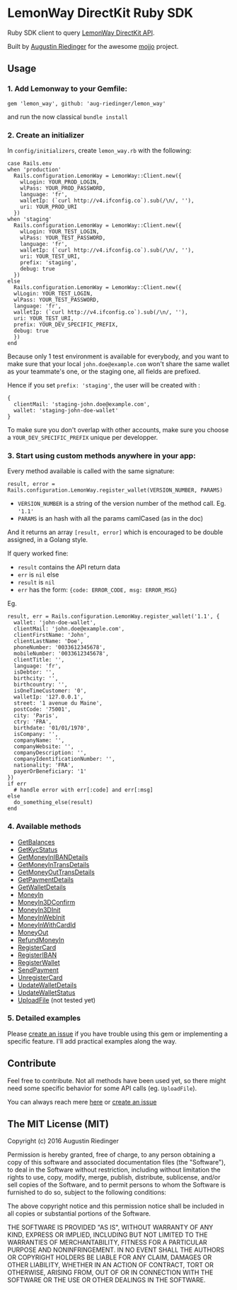 # LemonWay DirectKit Ruby SDK

Ruby SDK client to query [LemonWay DirectKit API](http://documentation.lemonway.fr/api-en/directkit).

Built by [Augustin Riedinger](http://augustin-riedinger.fr/) for the awesome [mojjo](https://www.mojjo.fr) project.

## Usage

### 1. Add Lemonway to your Gemfile:

```
gem 'lemon_way', github: 'aug-riedinger/lemon_way'
```
and run the now classical `bundle install`

### 2. Create an initializer

In `config/initializers`, create `lemon_way.rb` with the following:

```
case Rails.env
when 'production'
  Rails.configuration.LemonWay = LemonWay::Client.new({
    wlLogin: YOUR_PROD_LOGIN,
    wlPass: YOUR_PROD_PASSWORD,
    language: 'fr',
    walletIp: (`curl http://v4.ifconfig.co`).sub(/\n/, ''),
    uri: YOUR_PROD_URI
  })
when 'staging'
  Rails.configuration.LemonWay = LemonWay::Client.new({
    wlLogin: YOUR_TEST_LOGIN,
    wlPass: YOUR_TEST_PASSWORD,
    language: 'fr',
    walletIp: (`curl http://v4.ifconfig.co`).sub(/\n/, ''),
    uri: YOUR_TEST_URI,
    prefix: 'staging',
    debug: true
  })
else
  Rails.configuration.LemonWay = LemonWay::Client.new({
  wlLogin: YOUR_TEST_LOGIN,
  wlPass: YOUR_TEST_PASSWORD,
  language: 'fr',
  walletIp: (`curl http://v4.ifconfig.co`).sub(/\n/, ''),
  uri: YOUR_TEST_URI,
  prefix: YOUR_DEV_SPECIFIC_PREFIX,
  debug: true
  })
end
```

Because only 1 test environment is available for everybody, and you want to make sure that your local `john.doe@example.com` won't share the same wallet as your teammate's one, or the staging one, all fields are prefixed.

Hence if you set `prefix: 'staging'`, the user will be created with :

```
{
  clientMail: 'staging-john.doe@example.com',
  wallet: 'staging-john-doe-wallet'
}
```

To make sure you don't overlap with other accounts, make sure you choose a `YOUR_DEV_SPECIFIC_PREFIX` unique per developper.

### 3. Start using custom methods anywhere in your app:

Every method available is called with the same signature:

```
result, error = Rails.configuration.LemonWay.register_wallet(VERSION_NUMBER, PARAMS)
```

- `VERSION_NUMBER` is a string of the version number of the method call. Eg. `'1.1'`
- `PARAMS` is an hash with all the params camlCased (as in the doc)

And it returns an array `[result, error]` which is encouraged to be double assigned, in a Golang style.

If query worked fine:
- `result` contains the API return data
- `err` is `nil`
else
- `result` is `nil`
- `err` has the form: `{code: ERROR_CODE, msg: ERROR_MSG}`


Eg.

```
result, err = Rails.configuration.LemonWay.register_wallet('1.1', {
  wallet: 'john-doe-wallet',
  clientMail: 'john.doe@example.com',
  clientFirstName: 'John',
  clientLastName: 'Doe',
  phoneNumber: '0033612345678',
  mobileNumber: '0033612345678',
  clientTitle: '',
  language: 'fr',
  isDebtor: '',
  birthcity: '',
  birthcountry: '',
  isOneTimeCustomer: '0',
  walletIp: '127.0.0.1',
  street: '1 avenue du Maine',
  postCode: '75001',
  city: 'Paris',
  ctry: 'FRA',
  birthdate: '01/01/1970',
  isCompany: '',
  companyName: '',
  companyWebsite: '',
  companyDescription: '',
  companyIdentificationNumber: '',
  nationality: 'FRA',
  payerOrBeneficiary: '1'
})
if err
  # handle error with err[:code] and err[:msg]
else
  do_something_else(result)
end
```

### 4. Available methods

- [GetBalances](http://documentation.lemonway.fr/api-en/directkit/manage-wallets/getbalances-getting-all-wallet-balances)
- [GetKycStatus](http://documentation.lemonway.fr/api-en/directkit/manage-wallets/getkycstatus-looking-for-user-document-iban-modified-since-an-entry-date)
- [GetMoneyInIBANDetails](http://documentation.lemonway.fr/api-en/directkit/money-in-credit-a-wallet/by-bank-wire-sct-sepa-credit-transfer/getmoneyinibandetails-looking-for-a-money-in-by-fund-transfer)
- [GetMoneyInTransDetails](http://documentation.lemonway.fr/api-en/directkit/money-in-credit-a-wallet/getmoneyintransdetails-looking-for-a-money-in)
- [GetMoneyOutTransDetails](http://documentation.lemonway.fr/api-en/directkit/money-out-debit-a-wallet-and-credit-a-bank-account/getmoneyouttransdetails-looking-for-a-money-out)
- [GetPaymentDetails](http://documentation.lemonway.fr/api-en/directkit/p2p-transfer-between-wallets/getpaymentdetails-looking-for-payments-between-wallets)
- [GetWalletDetails](http://documentation.lemonway.fr/api-en/directkit/manage-wallets/getwalletdetails-getting-detailed-wallet-data)
- [MoneyIn](http://documentation.lemonway.fr/api-en/directkit/money-in-credit-a-wallet/by-card/moneyin-credit-a-wallet-with-a-non-3d-secure-card-payment)
- [MoneyIn3DConfirm](http://documentation.lemonway.fr/api-en/directkit/money-in-credit-a-wallet/by-card/moneyin3dconfirm-direct-mode-finalization-of-the-money-in-by-3dsecure)
- [MoneyIn3DInit](http://documentation.lemonway.fr/api-en/directkit/money-in-credit-a-wallet/by-card/moneyin3dinit-direct-mode-3d-secure-payment-init-to-credit-a-wallet)
- [MoneyInWebInit](http://documentation.lemonway.fr/api-en/directkit/money-in-credit-a-wallet/by-card/moneyinwebinit-indirect-mode-money-in-by-card-crediting-a-wallet)
- [MoneyInWithCardId](http://documentation.lemonway.fr/api-en/directkit/money-in-credit-a-wallet/by-card/moneyinwithcardid-credit-of-a-wallet-with-a-tokenized-card)
- [MoneyOut](http://documentation.lemonway.fr/api-en/directkit/money-out-debit-a-wallet-and-credit-a-bank-account/moneyout-external-fund-transfer-from-a-wallet-to-a-bank-account)
- [RefundMoneyIn](http://documentation.lemonway.fr/api-en/directkit/other-functions/refundmoneyin)
- [RegisterCard](http://documentation.lemonway.fr/api-en/directkit/money-in-credit-a-wallet/by-card/registercard-linking-a-card-number-to-a-wallet-for-one-click-payment-or-rebill)
- [RegisterIBAN](http://documentation.lemonway.fr/api-en/directkit/money-out-debit-a-wallet-and-credit-a-bank-account/registeriban-enregistrement-diban)
- [RegisterWallet](http://documentation.lemonway.fr/api-en/directkit/manage-wallets/registerwallet-creating-a-new-wallet)
- [SendPayment](http://documentation.lemonway.fr/api-en/directkit/p2p-transfer-between-wallets/sendpayment-on-us-payment-between-wallets)
- [UnregisterCard](http://documentation.lemonway.fr/api-en/directkit/money-in-credit-a-wallet/by-card/unregistercard-delete-a-card-token)
- [UpdateWalletDetails](http://documentation.lemonway.fr/api-en/directkit/manage-wallets/updatewalletdetails-update-wallet-data)
- [UpdateWalletStatus](http://documentation.lemonway.fr/api-en/directkit/manage-wallets/updatewalletstatus)
- [UploadFile](http://documentation.lemonway.fr/api-en/directkit/manage-wallets/uploadfile-document-upload-for-kyc) (not tested yet)

### 5. Detailed examples

Please [create an issue](https://github.com/aug-riedinger/lemon_way/issues) if you have trouble using this gem or implementing a specific feature. I'll add practical examples along the way.

## Contribute

Feel free to contribute. Not all methods have been used yet, so there might need some specific behavior for some API calls (eg. `UploadFile`).

You can always reach mere [here](http://augustin-riedinger.fr/contact/) or [create an issue](https://github.com/aug-riedinger/lemon_way/issues)

## The MIT License (MIT)

Copyright (c) 2016 Augustin Riedinger

Permission is hereby granted, free of charge, to any person obtaining a copy of this software and associated documentation files (the "Software"), to deal in the Software without restriction, including without limitation the rights to use, copy, modify, merge, publish, distribute, sublicense, and/or sell copies of the Software, and to permit persons to whom the Software is furnished to do so, subject to the following conditions:

The above copyright notice and this permission notice shall be included in all copies or substantial portions of the Software.

THE SOFTWARE IS PROVIDED "AS IS", WITHOUT WARRANTY OF ANY KIND, EXPRESS OR IMPLIED, INCLUDING BUT NOT LIMITED TO THE WARRANTIES OF MERCHANTABILITY, FITNESS FOR A PARTICULAR PURPOSE AND NONINFRINGEMENT. IN NO EVENT SHALL THE AUTHORS OR COPYRIGHT HOLDERS BE LIABLE FOR ANY CLAIM, DAMAGES OR OTHER LIABILITY, WHETHER IN AN ACTION OF CONTRACT, TORT OR OTHERWISE, ARISING FROM, OUT OF OR IN CONNECTION WITH THE SOFTWARE OR THE USE OR OTHER DEALINGS IN THE SOFTWARE.

